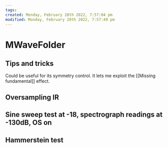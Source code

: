 ```yaml
---
tags: 
created: Monday, February 28th 2022, 7:57:04 pm
modified: Monday, February 28th 2022, 7:57:49 pm
---
```


# MWaveFolder

## Tips and tricks
Could be useful for its symmetry control. It lets me exploit the [[Missing fundamental]] effect.

## Oversampling IR

## Sine sweep test at -18, spectrograph readings at -130dB, OS on

## Hammerstein test